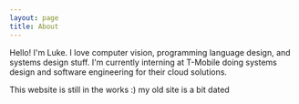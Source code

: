 ```yaml
---
layout: page
title: About
---
```

Hello! I'm Luke. I love computer vision, programming language design, and systems design stuff. I'm currently interning at T-Mobile doing systems design and software engineering for their cloud solutions.

This website is still in the works :) my old site is a bit dated
